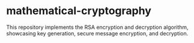# mathematical-cryptography
This repository implements the RSA encryption and decryption algorithm, showcasing key generation, secure message encryption, and decryption. 
